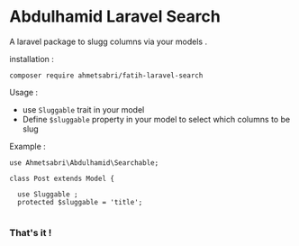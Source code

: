 # Abdulhamid Laravel Search
A laravel package to slugg columns via your models .

installation : 

`composer require ahmetsabri/fatih-laravel-search`

Usage :

- use `Sluggable` trait in your model
- Define `$sluggable` property in your model to select which columns to be slug

Example :

```  
use Ahmetsabri\Abdulhamid\Searchable;

class Post extends Model {

  use Sluggable ;
  protected $sluggable = 'title';
  

```
### That's it !
